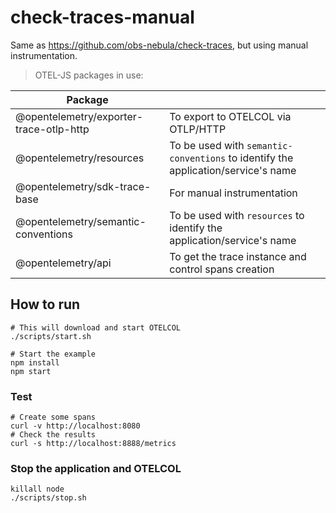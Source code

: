 # check-traces-manual

Same as https://github.com/obs-nebula/check-traces, but using manual instrumentation.

> OTEL-JS packages in use:

| Package | |
| ----------- | ----------- |
| @opentelemetry/exporter-trace-otlp-http | To export to OTELCOL via OTLP/HTTP |
| @opentelemetry/resources | To be used with `semantic-conventions` to identify the application/service's name |
| @opentelemetry/sdk-trace-base | For manual instrumentation  |
| @opentelemetry/semantic-conventions | To be used with `resources` to identify the application/service's name |
| @opentelemetry/api | To get the trace instance and control spans creation |

## How to run

```shell
# This will download and start OTELCOL
./scripts/start.sh

# Start the example
npm install
npm start
```
### Test

```shell
# Create some spans
curl -v http://localhost:8080
# Check the results
curl -s http://localhost:8888/metrics
```
### Stop the application and OTELCOL

```shell
killall node
./scripts/stop.sh
```

